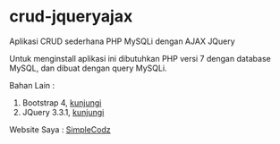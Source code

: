 # crud-jqueryajax
Aplikasi CRUD sederhana PHP MySQLi dengan AJAX JQuery

Untuk menginstall aplikasi ini dibutuhkan PHP versi 7 dengan database MySQL, dan dibuat dengan query MySQLi.

Bahan Lain :
<ol>
  <li>Bootstrap 4, <a target="_blank" href="https://getbootstrap.com/">kunjungi</a></li>
  <li>JQuery 3.3.1, <a target="_blank" href="https://jquery.com/">kunjungi</a></li>
</ol>

Website Saya : <a target="_blank" href="https://simplecodz.blogspot.com" rel="dofollow">SimpleCodz</a>
